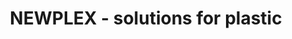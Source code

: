 ---
title: "NEWPLEX - solutions for plastic"
url: /ebbs/newplex-solutions-for-plastic/
shop: Allgemein
---